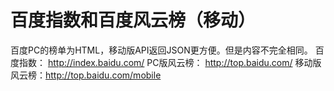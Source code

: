 # 百度指数和百度风云榜（移动）
百度PC的榜单为HTML，移动版API返回JSON更方便。但是内容不完全相同。
百度指数：    http://index.baidu.com/
PC版风云榜：  http://top.baidu.com/
移动版风云榜：http://top.baidu.com/mobile
